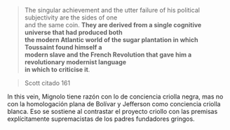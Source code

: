 > The singular achievement and the utter failure of his political subjectivity are the sides of one  
> and the same coin. **They are derived from a single cognitive universe that had produced both**  
> **the modern Atlantic world of the sugar plantation in which Toussaint found himself a**  
> **modern slave and the French Revolution that gave him a revolutionary modernist language**  
> **in which to criticise it**.

> Scott citado 161

In this vein, Mignolo tiene razón con lo de conciencia criolla negra, mas no con la homologación plana de Bolívar y Jefferson como conciencia criolla blanca. Eso se sostiene al contrastar el proyecto criollo con las premisas explícitamente supremacistas de los padres fundadores gringos.